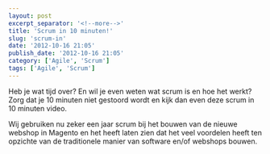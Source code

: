 ```yaml
---
layout: post
excerpt_separator: '<!--more-->'
title: 'Scrum in 10 minuten!'
slug: 'scrum-in'
date: '2012-10-16 21:05'
publish_date: '2012-10-16 21:05'
category: ['Agile', 'Scrum']
tags: ['Agile', 'Scrum']
---
```

Heb je wat tijd over? En wil je even weten wat scrum is en hoe het werkt? Zorg
dat je 10 minuten niet gestoord wordt en kijk dan even deze scrum in 10
minuten video.

Wij gebruiken nu zeker een jaar scrum bij het bouwen van de nieuwe webshop in
Magento en het heeft laten zien dat het veel voordelen heeft ten opzichte van
de traditionele manier van software en/of webshops bouwen.

